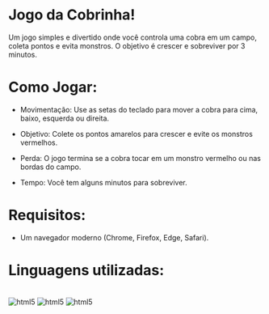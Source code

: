# Jogo da Cobrinha!

Um jogo simples e divertido onde você controla uma cobra em um campo, coleta pontos e evita monstros. O objetivo é crescer e sobreviver por 3 minutos.

# Como Jogar:

- Movimentação: Use as setas do teclado para mover a cobra para cima, baixo, esquerda ou direita.

- Objetivo: Colete os pontos amarelos para crescer e evite os monstros vermelhos.

- Perda: O jogo termina se a cobra tocar em um monstro vermelho ou nas bordas do campo.

- Tempo: Você tem alguns minutos para sobreviver.

# Requisitos: 

- Um navegador moderno (Chrome, Firefox, Edge, Safari).

# Linguagens utilizadas:

<div style="display: inline_block"><br/>
    <img aLign="center" alt="html5" src="https://img.shields.io/badge/HTML5-E34F26?style=for-the-badge&logo=html5&logoColor=white" />
    <img aLign="center" alt="html5" src="https://img.shields.io/badge/CSS-239120?&style=for-the-badge&logo=css3&logoColor=white" />
    <img aLign="center" alt="html5" src="https://img.shields.io/badge/JavaScript-323330?style=for-the-badge&logo=javascript&logoColor=F7DF1E" />
</div>
